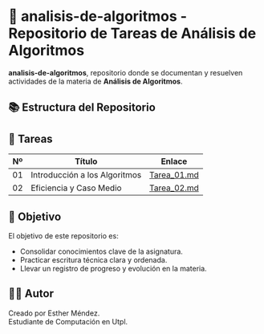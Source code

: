 # 🧠 analisis-de-algoritmos - Repositorio de Tareas de Análisis de Algoritmos

 **analisis-de-algoritmos**, repositorio donde se documentan y resuelven actividades de la materia de **Análisis de Algoritmos**. 

## 📚 Estructura del Repositorio
## 📝 Tareas

| Nº | Título                          | Enlace                         |
|----|---------------------------------|--------------------------------|
| 01 | Introducción a los Algoritmos   | [Tarea_01.md](tareas/Tarea_01.md) |
| 02 | Eficiencia y Caso Medio           | [Tarea_02.md](tareas/Tarea_01.md) |

## 🚀 Objetivo

El objetivo de este repositorio es:

- Consolidar conocimientos clave de la asignatura.
- Practicar escritura técnica clara y ordenada.
- Llevar un registro de progreso y evolución en la materia.

## 👩‍💻 Autor

Creado por Esther Méndez.  
Estudiante de Computación en Utpl.